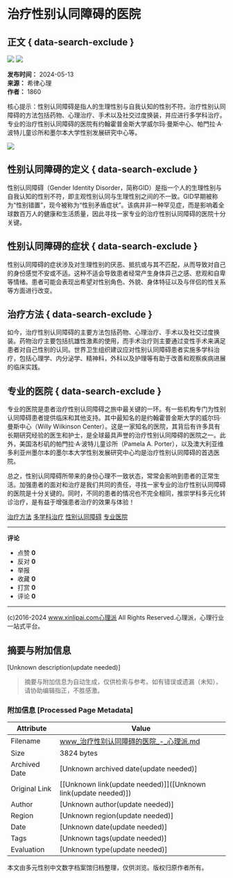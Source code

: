# 治疗性别认同障碍的医院

## 正文 { data-search-exclude }


![](https://www.xinlipai.com/static/skin/default/ico-zoomin.png) ![](https://www.xinlipai.com/static/skin/default/ico-zoomout.png) 

**发布时间：** 2024-05-13  
**来源：** 希律心理  
**作者：** 1860  

核心提示：性别认同障碍是指人的生理性别与自我认知的性别不符。治疗性别认同障碍的方法包括药物、心理治疗、手术以及社交过度换装，并应进行多学科治疗。专业的治疗性别认同障碍的医院有约翰霍普金斯大学威尔玛·曼斯中心、帕門拉·A·波特儿童诊所和墨尔本大学性别发展研究中心等。

![](https://www.xinlipai.com/file/upload/202405/14/132212371.jpg)

## 性别认同障碍的定义 { data-search-exclude }

性别认同障碍（Gender Identity Disorder，简称GID）是指一个人的生理性别与自我认知的性别不符，即主观性别认同与生理性别之间的不一致。GID早期被称为“性别错置”，现今被称为“性别矛盾症状”。该病并非一种罕见症，而是影响着全球数百万人的健康和生活质量，因此寻找一家专业的治疗性别认同障碍的医院十分关键。

## 性别认同障碍的症状 { data-search-exclude }

性别认同障碍的症状涉及对生理性别的厌恶、抵抗或与其不匹配，从而导致对自己的身份感觉不安或不适。这种不适会导致患者经常产生身体异己之感、悲观和自卑等情绪。患者可能会表现出希望对性别角色、外貌、身体特征以及与伴侣的性关系等方面进行改变。

## 治疗方法 { data-search-exclude }

如今，治疗性别认同障碍的主要方法包括药物、心理治疗、手术以及社交过度换装。药物治疗主要包括抗雄性激素的使用，而手术治疗则主要通过变性手术来满足患者对自己性别的认同。世界卫生组织建议应对性别认同障碍患者实施多学科治疗，包括心理学、内分泌学、精神科，外科以及护理等有助于改善和观察疾病进展的临床实践。

## 专业的医院 { data-search-exclude }

专业的医院是患者治疗性别认同障碍之旅中最关键的一环。有一些机构专门为性别认同障碍患者提供临床和其他支持。其中最知名的是约翰霍普金斯大学的威尔玛·曼斯中心（Willy Wilkinson Center）。这是一家知名的医院，其背后有许多具有长期研究经验的医生和护士，是全球最具声誉的治疗性别认同障碍的医院之一。此外，美国洛杉矶的帕門拉·A·波特儿童诊所（Pamela A. Porter），以及澳大利亚维多利亚州墨尔本的墨尔本大学性别发展研究中心均是治疗性别认同障碍的首选医院。

总之，性别认同障碍所带来的身份心理不一致状态，常常会影响到患者的正常生活。加强患者的面对和治疗是我们共同的责任，寻找一家专业的治疗性别认同障碍的医院是十分关键的。同时，不同的患者的情况也不完全相同，推崇学科多元化转诊治疗，是有益于增强患者治疗的效果与体验！

[治疗方法](https://www.xinlipai.com/article/search-htm-kw-%E6%B2%BB%E7%96%97%E6%96%B9%E6%B3%95.html)  [多学科治疗](https://www.xinlipai.com/article/search-htm-kw-%E5%A4%9A%E5%AD%A6%E7%A7%91%E6%B2%BB%E7%96%97.html)  [性别认同障碍](https://www.xinlipai.com/article/search-htm-kw-%E6%80%A7%E5%88%AB%E8%AE%A4%E5%90%8C%E9%9A%9C%E7%A2%8D.html)  [专业医院](https://www.xinlipai.com/article/search-htm-kw-%E4%B8%93%E4%B8%9A%E5%8C%BB%E9%99%A2.html)

---

**评论**  
- 点赞 **0**  
- 反对 **0**  
- 举报  
- 收藏 **0**  
- 打赏 **0**  
- 评论 **0**  

---

(c)2016-2024 www.xinlipai.com心理派 All Rights Reserved.心理派，心理行业一站式平台。
<!-- tcd_original_link https://www.xinlipai.com/mobile/article/love/9359.html -->


## 摘要与附加信息

<!-- tcd_abstract -->
[Unknown description(update needed)]
<!-- tcd_abstract_end -->

> 摘要与附加信息为自动生成，仅供检索与参考。如有错误或遗漏（未知），请协助编辑指正，不胜感激。

### 附加信息 [Processed Page Metadata]

| Attribute       | Value                                  |
|-----------------|----------------------------------------|
| Filename        | www_治疗性别认同障碍的医院_-_心理派.md                             |
| Size            | 3824 bytes                           |
| Archived Date   | [Unknown archived date(update needed)]                             |
| Original Link   | [[Unknown link(update needed)]]([Unknown link(update needed)])                       |
| Author          | [Unknown author(update needed)]                               |
| Region          | [Unknown region(update needed)]                               |
| Date            | [Unknown date(update needed)]                                 |
| Tags            | [Unknown tags(update needed)]                                 |
| Evaluation            | [Unknown type(update needed)]                                 |
<!-- tcd_table_end -->

本文由多元性别中文数字档案馆归档整理，仅供浏览。版权归原作者所有。
